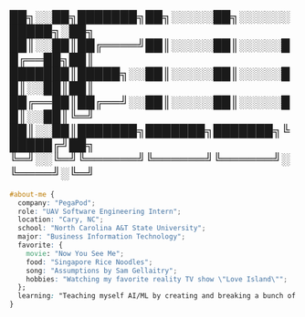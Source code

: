 
██╗░░██╗███████╗██╗░░░░░██╗░░░░░░█████╗░██╗
██║░░██║██╔════╝██║░░░░░██║░░░░░██╔══██╗██║
███████║█████╗░░██║░░░░░██║░░░░░██║░░██║██║
██╔══██║██╔══╝░░██║░░░░░██║░░░░░██║░░██║╚═╝
██║░░██║███████╗███████╗███████╗╚█████╔╝██╗
╚═╝░░╚═╝╚══════╝╚══════╝╚══════╝░╚════╝░╚═╝
-------------------------------------------

```css
#about-me {
  company: "PegaPod";
  role: "UAV Software Engineering Intern";
  location: "Cary, NC";
  school: "North Carolina A&T State University";
  major: "Business Information Technology";
  favorite: {
    movie: "Now You See Me";
    food: "Singapore Rice Noodles";
    song: "Assumptions by Sam Gellaitry";
    hobbies: "Watching my favorite reality TV show \"Love Island\"";
  };
  learning: "Teaching myself AI/ML by creating and breaking a bunch of projects until something sticks";
}

